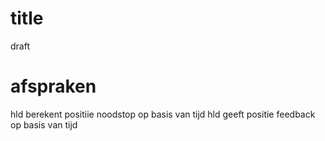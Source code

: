 # title

draft

# afspraken

hld berekent positiie noodstop op basis van tijd
hld geeft positie feedback op basis van tijd